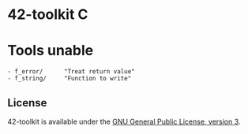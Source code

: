 42-toolkit	C
==========

# Tools unable

    - f_error/		"Treat return value"
    - f_string/		"Function to write"

## License

42-toolkit is available under the [GNU General Public License, version 3](LICENSE).
